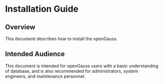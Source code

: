 # Installation Guide<a name="EN-US_TOPIC_0242381303"></a>

## Overview

This document describes how to install the openGauss.

## Intended Audience

This document is intended for openGauss users with a basic understanding of database, and is also recommended for administrators, system engineers, and maintenance personnel.  
